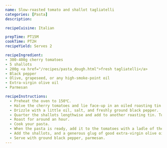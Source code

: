 ```yaml
---
name: Slow-roasted tomato and shallot tagliatelli 
categories: [Pasta]
description: 

recipeCuisine: Italian

prepTime: PT15M
cookTime: PT2H
recipeYield: Serves 2

recipeIngredient:
- 300-400g cherry tomatoes
- 5 shallots
- 200g <a href="/recipes/pasta_dough.html">fresh tagliatelli</a>
- Black pepper
- Olive, grapeseed, or any high-smoke-point oil
- Extra-virgin olive oil
- Parmesan

recipeInstructions:
  - Preheat the oven to 150℃.
  - Halve the cherry tomatoes and lie face-up in an oiled roasting tin. 
  - Drizzle with a little oil, salt, and freshly ground black pepper.
  - Quarter the shallots lengthwise and add to another roasting tin. Toss with a glug of oil, balsamic vinegar and a pinch of salt.
  - Roast for around an hour.
  - Cook your pasta.
  - When the pasta is ready, add it to the tomatoes with a ladle of the pasta water.
  - Add the shallots, and a generous glug of good extra-virgin olive oil.
  - Serve with ground black pepper, parmesan.
---
```


